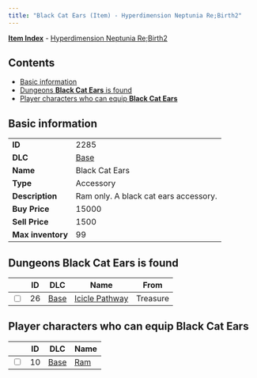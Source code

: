 ```yaml
---
title: "Black Cat Ears (Item) - Hyperdimension Neptunia Re;Birth2"
---
```


[**Item Index**](/neptunia/rb2/item/index.html) - [Hyperdimension Neptunia Re;Birth2](/neptunia/rb2)

## Contents

- [Basic information](#basic-information)
- [Dungeons **Black Cat Ears** is found](#dungeons-black-cat-ears-is-found)
- [Player characters who can equip **Black Cat Ears**](#player-characters-who-can-equip-black-cat-ears)

## Basic information

|   |   |
| -- | -- |
| **ID** | 2285 |
| **DLC** | [Base](/neptunia/rb2/dlc/0-base.html) |
| **Name** | Black Cat Ears |
| **Type** | Accessory |
| **Description** | Ram only. A black cat ears accessory. |
| **Buy Price** | 15000 |
| **Sell Price** | 1500 |
| **Max inventory** | 99 |

## Dungeons **Black Cat Ears** is found

|    | ID | DLC | Name | From |
| -- | -- | --- | ---- | ---- |
| <input type="checkbox" id="rb2-dungeon-0-26" class="trackbox" /> | 26 | [Base](/neptunia/rb2/dlc/0-base.html) | [Icicle Pathway](/neptunia/rb2/dungeon/0-26-icicle-pathway.html) | Treasure |

## Player characters who can equip **Black Cat Ears**

|    | ID | DLC | Name |
| -- | -- | --- | ---- |
| <input type="checkbox" id="rb2-player-0-10" class="trackbox" /> | 10 | [Base](/neptunia/rb2/dlc/0-base.html) | [Ram](/neptunia/rb2/player/0-10-ram.html) |